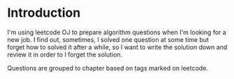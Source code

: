 # Introduction

I'm using leetcode OJ to prepare algorithm questions when I'm looking for a new job. I find out, sometimes, I solved one question at some time but forget how to solved it after a while, so I want to write the solution down and review it in order to I forget the solution.

Questions are grouped to chapter based on tags marked on leetcode.
